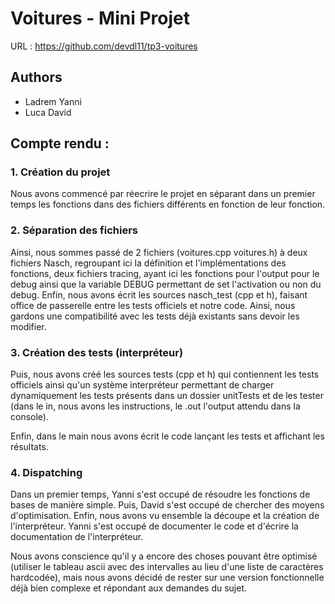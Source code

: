 # Voitures - Mini Projet
URL : https://github.com/devdl11/tp3-voitures
## Authors
- Ladrem Yanni
- Luca David

## Compte rendu : 
### 1. Création du projet
Nous avons commencé par réecrire le projet en séparant dans un premier temps les fonctions dans des fichiers différents
en fonction de leur fonction. 
### 2. Séparation des fichiers
Ainsi, nous sommes passé de 2 fichiers (voitures.cpp voitures.h) à deux fichiers Nasch, regroupant ici la définition et
l'implémentations des fonctions, deux fichiers tracing, ayant ici les fonctions pour l'output pour le debug ainsi que la 
variable DEBUG permettant de set l'activation ou non du debug.
Enfin, nous avons écrit les sources nasch_test (cpp et h), faisant office de passerelle entre les tests officiels et notre code.
Ainsi, nous gardons une compatibilité avec les tests déjà existants sans devoir les modifier.

### 3. Création des tests (interpréteur)

Puis, nous avons créé les sources tests (cpp et h) qui contiennent les tests officiels ainsi qu'un système interpréteur permettant
de charger dynamiquement les tests présents dans un dossier unitTests et de les tester (dans le in, nous avons les instructions,
le .out l'output attendu dans la console).

Enfin, dans le main nous avons écrit le code lançant les tests et affichant les résultats.

### 4. Dispatching 
Dans un premier temps, Yanni s'est occupé de résoudre les fonctions de bases de manière simple. Puis, David s'est occupé de chercher 
des moyens d'optimisation. Enfin, nous avons vu ensemble la découpe et la création de l'interpréteur.
Yanni s'est occupé de documenter le code et d'écrire la documentation de l'interpréteur.

Nous avons conscience qu'il y a encore des choses pouvant être optimisé (utiliser le tableau ascii avec des intervalles au lieu d'une liste de caractères hardcodée),
mais nous avons décidé de rester sur une version fonctionnelle déjà bien complexe et répondant aux demandes du sujet.